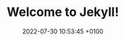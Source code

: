 ---
layout: trainer
title:  "Welcome to Jekyll!"
date:   2022-07-30 10:53:45 +0100
permalink: /trainers/
categories: trainer
linknum: 3
---